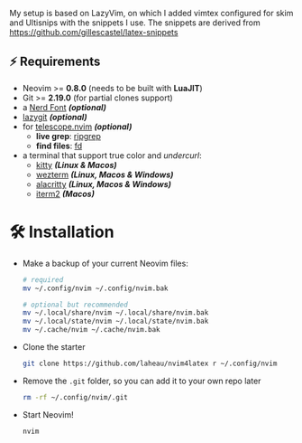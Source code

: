 My setup is based on LazyVim, on which I added vimtex configured for skim and Ultisnips with the snippets I use. The snippets are derived from https://github.com/gillescastel/latex-snippets
## ⚡️ Requirements

- Neovim >= **0.8.0** (needs to be built with **LuaJIT**)
- Git >= **2.19.0** (for partial clones support)
- a [Nerd Font](https://www.nerdfonts.com/) **_(optional)_**
- [lazygit](https://github.com/jesseduffield/lazygit) **_(optional)_**
- for [telescope.nvim](https://github.com/nvim-telescope/telescope.nvim) **_(optional)_**
  - **live grep**: [ripgrep](https://github.com/BurntSushi/ripgrep)
  - **find files**: [fd](https://github.com/sharkdp/fd)
- a terminal that support true color and _undercurl_:
  - [kitty](https://github.com/kovidgoyal/kitty) **_(Linux & Macos)_**
  - [wezterm](https://github.com/wez/wezterm) **_(Linux, Macos & Windows)_**
  - [alacritty](https://github.com/alacritty/alacritty) **_(Linux, Macos & Windows)_**
  - [iterm2](https://iterm2.com/) **_(Macos)_**


# 🛠️ Installation

- Make a backup of your current Neovim files:

  ```sh
  # required
  mv ~/.config/nvim ~/.config/nvim.bak

  # optional but recommended
  mv ~/.local/share/nvim ~/.local/share/nvim.bak
  mv ~/.local/state/nvim ~/.local/state/nvim.bak
  mv ~/.cache/nvim ~/.cache/nvim.bak
  ```

- Clone the starter

  ```sh
  git clone https://github.com/laheau/nvim4latex r ~/.config/nvim
  ```

- Remove the `.git` folder, so you can add it to your own repo later

  ```sh
  rm -rf ~/.config/nvim/.git
  ```

- Start Neovim!

  ```sh
  nvim
  ```
